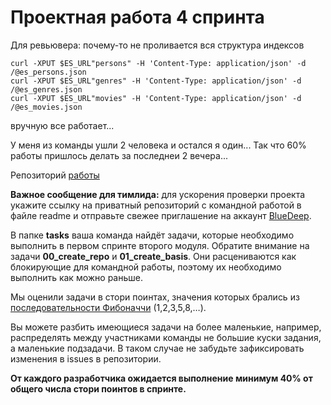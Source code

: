 # Проектная работа 4 спринта

Для ревьювера:
    почему-то не проливается вся структура индексов
    
    curl -XPUT $ES_URL"persons" -H 'Content-Type: application/json' -d /@es_persons.json
    curl -XPUT $ES_URL"genres" -H 'Content-Type: application/json' -d /@es_genres.json
    curl -XPUT $ES_URL"movies" -H 'Content-Type: application/json' -d /@es_movies.json

вручную все работает...

У меня из команды ушли 2 человека и остался я один...
Так что 60% работы пришлось делать за последнеи 2 вечера...

Репозиторий [работы](https://github.com/frolpaxa/Async_API_sprint_1)

**Важное сообщение для тимлида:** для ускорения проверки проекта укажите ссылку на приватный репозиторий с командной работой в файле readme и отправьте свежее приглашение на аккаунт [BlueDeep](https://github.com/BigDeepBlue).

В папке **tasks** ваша команда найдёт задачи, которые необходимо выполнить в первом спринте второго модуля.  Обратите внимание на задачи **00_create_repo** и **01_create_basis**. Они расцениваются как блокирующие для командной работы, поэтому их необходимо выполнить как можно раньше.

Мы оценили задачи в стори поинтах, значения которых брались из [последовательности Фибоначчи](https://ru.wikipedia.org/wiki/Числа_Фибоначчи) (1,2,3,5,8,…).

Вы можете разбить имеющиеся задачи на более маленькие, например, распределять между участниками команды не большие куски задания, а маленькие подзадачи. В таком случае не забудьте зафиксировать изменения в issues в репозитории.

**От каждого разработчика ожидается выполнение минимум 40% от общего числа стори поинтов в спринте.**
